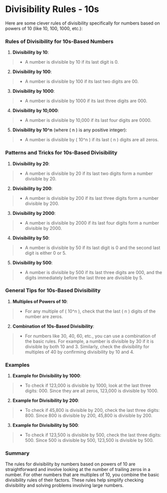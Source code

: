 # Divisibility Rules - 10s

Here are some clever rules of divisibility specifically for numbers based on powers of 10 (like 10, 100, 1000, etc.):

### **Rules of Divisibility for 10s-Based Numbers**

1. **Divisibility by 10**:
>- A number is divisible by 10 if its last digit is 0.

2. **Divisibility by 100**:
>- A number is divisible by 100 if its last two digits are 00.

3. **Divisibility by 1000**:
>- A number is divisible by 1000 if its last three digits are 000.

4. **Divisibility by 10,000**:
>- A number is divisible by 10,000 if its last four digits are 0000.

5. **Divisibility by 10^n** (where \( n \) is any positive integer):
>- A number is divisible by \( 10^n \) if its last \( n \) digits are all zeros.

### **Patterns and Tricks for 10s-Based Divisibility**

1. **Divisibility by 20**:
>- A number is divisible by 20 if its last two digits form a number divisible by 20.

2. **Divisibility by 200**:
>- A number is divisible by 200 if its last three digits form a number divisible by 200.

3. **Divisibility by 2000**:
>- A number is divisible by 2000 if its last four digits form a number divisible by 2000.

4. **Divisibility by 50**:
>- A number is divisible by 50 if its last digit is 0 and the second last digit is either 0 or 5.

5. **Divisibility by 500**:
>- A number is divisible by 500 if its last three digits are 000, and the digits immediately before the last three are divisible by 5.

### **General Tips for 10s-Based Divisibility**

1. **Multiples of Powers of 10**:
>- For any multiple of \( 10^n \), check that the last \( n \) digits of the number are zeros.

2. **Combination of 10s-Based Divisibility**:
>- For numbers like 30, 40, 60, etc., you can use a combination of the basic rules. For example, a number is divisible by 30 if it is divisible by both 10 and 3. Similarly, check the divisibility for multiples of 40 by confirming divisibility by 10 and 4.

### **Examples**

1. **Example for Divisibility by 1000**:
>- To check if 123,000 is divisible by 1000, look at the last three digits: 000. Since they are all zeros, 123,000 is divisible by 1000.

2. **Example for Divisibility by 200**:
>- To check if 45,800 is divisible by 200, check the last three digits: 800. Since 800 is divisible by 200, 45,800 is divisible by 200.

3. **Example for Divisibility by 500**:
>- To check if 123,500 is divisible by 500, check the last three digits: 500. Since 500 is divisible by 500, 123,500 is divisible by 500.

### **Summary**

The rules for divisibility by numbers based on powers of 10 are straightforward and involve looking at the number of trailing zeros in a number. For other numbers that are multiples of 10, you combine the basic divisibility rules of their factors. These rules help simplify checking divisibility and solving problems involving large numbers.